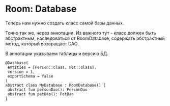 <h1>Room: Database</h1>

<p>Теперь нам нужно создать класс самой базы данных.</p>

<p>Точно так же, через аннотации. Из важного тут - класс должен быть абстрактным, наследоваться от RoomDatabase, содержать абстрактный метод, который возвращает DAO.</p>

<p>В аннотации указываем таблицы и версию БД.</p>

<pre><code>@Database(
 entities = [Person::class, Pet::class],
 version = 1,
 exportSchema = false
)
abstract class MyDatabase : RoomDatabase() {
 abstract fun personDao(): PersonDao
 abstract fun petDao(): PetDao
}</code></pre>